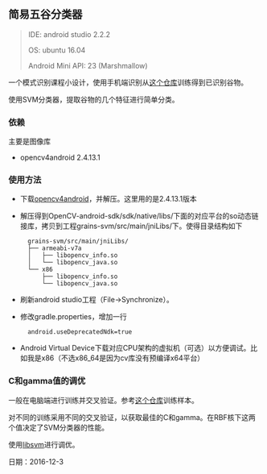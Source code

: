 ## 简易五谷分类器

> IDE: android studio 2.2.2
> 
> OS: ubuntu 16.04
>
> Android Mini API: 23 (Marshmallow)

一个模式识别课程小设计，使用手机端识别从[这个仓库](https://github.com/lixingcong/Grains-SVM-python)训练得到已识别谷物。

使用SVM分类器，提取谷物的几个特征进行简单分类。

### 依赖

主要是图像库
- opencv4android 2.4.13.1

### 使用方法

- 下载[opencv4android](https://sourceforge.net/projects/opencvlibrary/files/opencv-android/)，并解压。这里用的是2.4.13.1版本
- 解压得到OpenCV-android-sdk/sdk/native/libs/下面的对应平台的so动态链接库，拷贝到工程grains-svm/src/main/jniLibs/下。使得目录结构如下

		grains-svm/src/main/jniLibs/
		├── armeabi-v7a
		│   ├── libopencv_info.so
		│   └── libopencv_java.so
		└── x86
			├── libopencv_info.so
			└── libopencv_java.so

- 刷新android studio工程（File->Synchronize）。
- 修改gradle.properties，增加一行

		android.useDeprecatedNdk=true

- Android Virtual Device下载对应CPU架构的虚拟机（可选）以方便调试。比如我是x86（不选x86_64是因为cv库没有预编译x64平台）

### C和gamma值的调优

一般在电脑端进行训练并交叉验证。参考[这个仓库](https://github.com/lixingcong/Grains-SVM-python)训练样本。

对不同的训练采用不同的交叉验证，以获取最佳的C和gamma。在RBF核下这两个值决定了SVM分类器的性能。

使用[libsvm](http://www.csie.ntu.edu.tw/~cjlin/libsvm/)进行调优。

日期：2016-12-3